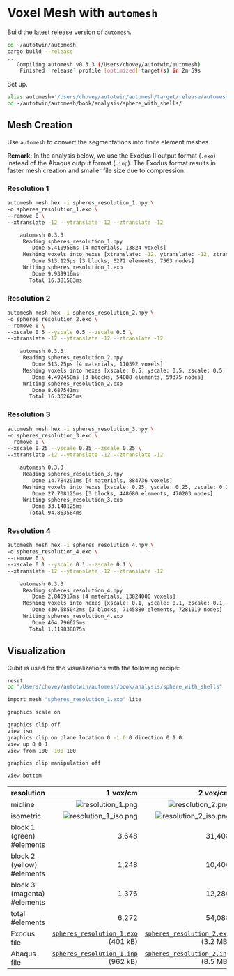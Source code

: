 # Voxel Mesh with `automesh`

Build the latest release version of `automesh`.

```sh
cd ~/autotwin/automesh
cargo build --release
...
   Compiling automesh v0.3.3 (/Users/chovey/autotwin/automesh)
    Finished `release` profile [optimized] target(s) in 2m 59s
```

Set up.

```sh
alias automesh='/Users/chovey/autotwin/automesh/target/release/automesh'
cd ~/autotwin/automesh/book/analysis/sphere_with_shells/
```

## Mesh Creation

Use `automesh` to convert the segmentations into finite element meshes.

**Remark:** In the analysis below, we use the Exodus II output format (`.exo`) instead of the Abaqus output format (`.inp`).  The Exodus format results in faster mesh creation and smaller file size due to compression.

### Resolution 1

```sh
automesh mesh hex -i spheres_resolution_1.npy \
-o spheres_resolution_1.exo \
--remove 0 \
--xtranslate -12 --ytranslate -12 --ztranslate -12
```

```sh
    automesh 0.3.3
     Reading spheres_resolution_1.npy
        Done 5.410958ms [4 materials, 13824 voxels]
     Meshing voxels into hexes [xtranslate: -12, ytranslate: -12, ztranslate: -12]
        Done 513.125µs [3 blocks, 6272 elements, 7563 nodes]
     Writing spheres_resolution_1.exo
        Done 9.939916ms
       Total 16.381583ms
```

### Resolution 2

```sh
automesh mesh hex -i spheres_resolution_2.npy \
-o spheres_resolution_2.exo \
--remove 0 \
--xscale 0.5 --yscale 0.5 --zscale 0.5 \
--xtranslate -12 --ytranslate -12 --ztranslate -12
```

```sh
    automesh 0.3.3
     Reading spheres_resolution_2.npy
        Done 513.25µs [4 materials, 110592 voxels]
     Meshing voxels into hexes [xscale: 0.5, yscale: 0.5, zscale: 0.5, xtranslate: -12, ytranslate: -12, ztranslate: -12]
        Done 4.492458ms [3 blocks, 54088 elements, 59375 nodes]
     Writing spheres_resolution_2.exo
        Done 8.687541ms
       Total 16.362625ms
```

### Resolution 3

```sh
automesh mesh hex -i spheres_resolution_3.npy \
-o spheres_resolution_3.exo \
--remove 0 \
--xscale 0.25 --yscale 0.25 --zscale 0.25 \
--xtranslate -12 --ytranslate -12 --ztranslate -12
```

```sh
    automesh 0.3.3
     Reading spheres_resolution_3.npy
        Done 14.784291ms [4 materials, 884736 voxels]
     Meshing voxels into hexes [xscale: 0.25, yscale: 0.25, zscale: 0.25, xtranslate: -12, ytranslate: -12, ztranslate: -12]
        Done 27.708125ms [3 blocks, 448680 elements, 470203 nodes]
     Writing spheres_resolution_3.exo
        Done 33.148125ms
       Total 94.863584ms
```

### Resolution 4

```sh
automesh mesh hex -i spheres_resolution_4.npy \
-o spheres_resolution_4.exo \
--remove 0 \
--xscale 0.1 --yscale 0.1 --zscale 0.1 \
--xtranslate -12 --ytranslate -12 --ztranslate -12
```

```sh
    automesh 0.3.3
     Reading spheres_resolution_4.npy
        Done 2.846917ms [4 materials, 13824000 voxels]
     Meshing voxels into hexes [xscale: 0.1, yscale: 0.1, zscale: 0.1, xtranslate: -12, ytranslate: -12, ztranslate: -12]
        Done 430.685042ms [3 blocks, 7145880 elements, 7281019 nodes]
     Writing spheres_resolution_4.exo
        Done 464.796625ms
       Total 1.119838875s
```

## Visualization

Cubit is used for the visualizations with the following recipe:

```sh
reset
cd "/Users/chovey/autotwin/automesh/book/analysis/sphere_with_shells"

import mesh "spheres_resolution_1.exo" lite

graphics scale on

graphics clip off
view iso
graphics clip on plane location 0 -1.0 0 direction 0 1 0
view up 0 0 1
view from 100 -100 100

graphics clip manipulation off

view bottom
```

resolution | 1 vox/cm | 2 vox/cm | 4 vox/cm | 10 vox/cm
---------- | -------: | -------: | -------: | --------:
midline   | ![resolution_1.png](img/resolution_1.png) | ![resolution_2.png](img/resolution_2.png) | ![resolution_3.png](img/resolution_3.png) | ![resolution_4.png](img/resolution_4.png)
isometric  | ![resolution_1_iso.png](img/resolution_1_iso.png) | ![resolution_2_iso.png](img/resolution_2_iso.png) | ![resolution_3_iso.png](img/resolution_3_iso.png) | ![resolution_4_iso.png](img/resolution_4_iso.png)
block 1 (green) #elements | 3,648 | 31,408 | 259,408 | 4,136,832
block 2 (yellow) #elements | 1,248 | 10,400 | 86,032 | 1,369,056
block 3 (magenta) #elements | 1,376 | 12,280 | 103,240 | 1,639,992
total #elements | 6,272 | 54,088 | 448,680 | 7,145,880
Exodus file | [`spheres_resolution_1.exo`](https://1drv.ms/u/s!ApVSeeLlvsE8hIdqDek09Lk7k8KWlw?e=dnkMRZ) (401 kB) | [`spheres_resolution_2.exo`](https://1drv.ms/u/s!ApVSeeLlvsE8hIdt-bOdaS_qhgVlLQ?e=JRP9RV) (3.2 MB) | [`spheres_resolution_3.exo`](https://1drv.ms/u/s!ApVSeeLlvsE8hIdxXHN1SCJitmDgQQ?e=1mhAAn) (25.7 MB) | [`spheres_resolution_4.exo`](https://1drv.ms/u/s!ApVSeeLlvsE8hId0Z-rRjJPOisEYvQ?e=f0Lnbv) (404 MB)
Abaqus file | [`spheres_resolution_1.inp`](https://1drv.ms/u/s!ApVSeeLlvsE8hIdrwe59HupHMq485A?e=jnp8tC) (962 kB) | [`spheres_resolution_2.inp`](https://1drv.ms/u/s!ApVSeeLlvsE8hIdvMV0y35PFDc4E0Q?e=XXIa1D) (8.5 MB) | [`spheres_resolution_3.inp`](https://1drv.ms/u/s!ApVSeeLlvsE8hIdyGM8cuW115NwCCg?e=4ZslO4) (73.6 MB) | [`spheres_resolution_4.inp`](https://1drv.ms/u/s!ApVSeeLlvsE8hId1Y0wZ31lF74SrcQ?e=D7ZYbo) (1.23 GB)
